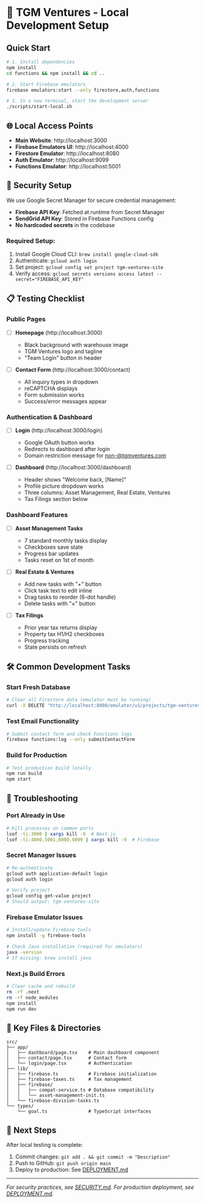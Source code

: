 # 🚀 TGM Ventures - Local Development Setup

## Quick Start

```bash
# 1. Install dependencies
npm install
cd functions && npm install && cd ..

# 2. Start Firebase emulators
firebase emulators:start --only firestore,auth,functions

# 3. In a new terminal, start the development server
./scripts/start-local.sh
```

## 🌐 Local Access Points

- **Main Website**: http://localhost:3000
- **Firebase Emulators UI**: http://localhost:4000
- **Firestore Emulator**: http://localhost:8080
- **Auth Emulator**: http://localhost:9099
- **Functions Emulator**: http://localhost:5001

## 🔐 Security Setup

We use Google Secret Manager for secure credential management:
- **Firebase API Key**: Fetched at runtime from Secret Manager
- **SendGrid API Key**: Stored in Firebase Functions config
- **No hardcoded secrets** in the codebase

### Required Setup:
1. Install Google Cloud CLI: `brew install google-cloud-sdk`
2. Authenticate: `gcloud auth login`
3. Set project: `gcloud config set project tgm-ventures-site`
4. Verify access: `gcloud secrets versions access latest --secret="FIREBASE_API_KEY"`

## 📋 Testing Checklist

### Public Pages
- [ ] **Homepage** (http://localhost:3000)
  - Black background with warehouse image
  - TGM Ventures logo and tagline
  - "Team Login" button in header

- [ ] **Contact Form** (http://localhost:3000/contact)
  - All inquiry types in dropdown
  - reCAPTCHA displays
  - Form submission works
  - Success/error messages appear

### Authentication & Dashboard
- [ ] **Login** (http://localhost:3000/login)
  - Google OAuth button works
  - Redirects to dashboard after login
  - Domain restriction message for non-@tgmventures.com

- [ ] **Dashboard** (http://localhost:3000/dashboard)
  - Header shows "Welcome back, [Name]"
  - Profile picture dropdown works
  - Three columns: Asset Management, Real Estate, Ventures
  - Tax Filings section below

### Dashboard Features
- [ ] **Asset Management Tasks**
  - 7 standard monthly tasks display
  - Checkboxes save state
  - Progress bar updates
  - Tasks reset on 1st of month

- [ ] **Real Estate & Ventures**
  - Add new tasks with "+" button
  - Click task text to edit inline
  - Drag tasks to reorder (6-dot handle)
  - Delete tasks with "×" button

- [ ] **Tax Filings**
  - Prior year tax returns display
  - Property tax H1/H2 checkboxes
  - Progress tracking
  - State persists on refresh

## 🛠️ Common Development Tasks

### Start Fresh Database
```bash
# Clear all Firestore data (emulator must be running)
curl -X DELETE "http://localhost:8080/emulator/v1/projects/tgm-ventures-site/databases/(default)/documents"
```

### Test Email Functionality
```bash
# Submit contact form and check Functions logs
firebase functions:log --only submitContactForm
```

### Build for Production
```bash
# Test production build locally
npm run build
npm start
```

## 🔧 Troubleshooting

### Port Already in Use
```bash
# Kill processes on common ports
lsof -ti:3000 | xargs kill -9  # Next.js
lsof -ti:4000,5001,8080,9099 | xargs kill -9  # Firebase
```

### Secret Manager Issues
```bash
# Re-authenticate
gcloud auth application-default login
gcloud auth login

# Verify project
gcloud config get-value project
# Should output: tgm-ventures-site
```

### Firebase Emulator Issues
```bash
# Install/update Firebase tools
npm install -g firebase-tools

# Check Java installation (required for emulators)
java -version
# If missing: brew install java
```

### Next.js Build Errors
```bash
# Clear cache and rebuild
rm -rf .next
rm -rf node_modules
npm install
npm run dev
```

## 📁 Key Files & Directories

```
src/
├── app/
│   ├── dashboard/page.tsx    # Main dashboard component
│   ├── contact/page.tsx      # Contact form
│   └── login/page.tsx        # Authentication
├── lib/
│   ├── firebase.ts           # Firebase initialization
│   ├── firebase-taxes.ts     # Tax management
│   ├── firebase/
│   │   ├── compat-service.ts # Database compatibility
│   │   └── asset-management-init.ts
│   └── firebase-division-tasks.ts
└── types/
    └── goal.ts               # TypeScript interfaces
```

## 🚀 Next Steps

After local testing is complete:
1. Commit changes: `git add . && git commit -m "Description"`
2. Push to GitHub: `git push origin main`
3. Deploy to production: See [DEPLOYMENT.md](DEPLOYMENT.md)

---

*For security practices, see [SECURITY.md](SECURITY.md). For production deployment, see [DEPLOYMENT.md](DEPLOYMENT.md).*